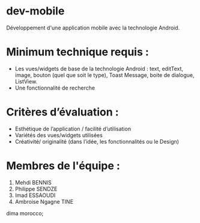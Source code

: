 # dev-mobile
Développement d'une application mobile avec la technologie Android.

# Minimum technique requis :
- Les vues/widgets de base de la technologie Android : text, editText,
image, bouton (quel que soit le type), Toast Message, boite de dialogue,
ListView.
- Une fonctionnalité de recherche

# Critères d’évaluation :
- Esthétique de l’application / facilité d’utilisation
- Variétés des vues/widgets utilisées
- Créativité/ originalité (dans l’idée, les fonctionnalités ou le Design)

# Membres de l'équipe :
1. Mehdi BENNIS
2. Philippe SENDZE
3. Imad ESSAOUDI
4. Ambroise Ngagne TINE

dima morocco;


